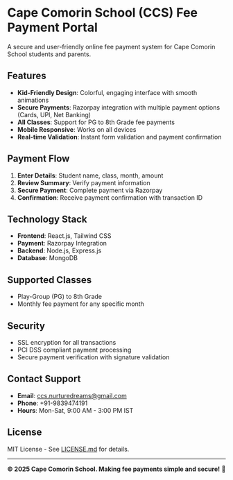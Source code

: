 # Cape Comorin School (CCS) Fee Payment Portal

A secure and user-friendly online fee payment system for Cape Comorin School students and parents.

## Features

- **Kid-Friendly Design**: Colorful, engaging interface with smooth animations
- **Secure Payments**: Razorpay integration with multiple payment options (Cards, UPI, Net Banking)
- **All Classes**: Support for PG to 8th Grade fee payments
- **Mobile Responsive**: Works on all devices
- **Real-time Validation**: Instant form validation and payment confirmation

## Payment Flow

1. **Enter Details**: Student name, class, month, amount
2. **Review Summary**: Verify payment information
3. **Secure Payment**: Complete payment via Razorpay
4. **Confirmation**: Receive payment confirmation with transaction ID

## Technology Stack

- **Frontend**: React.js, Tailwind CSS
- **Payment**: Razorpay Integration
- **Backend**: Node.js, Express.js 
- **Database**: MongoDB

## Supported Classes

- Play-Group (PG) to 8th Grade
- Monthly fee payment for any specific month

## Security

- SSL encryption for all transactions
- PCI DSS compliant payment processing
- Secure payment verification with signature validation

## Contact Support

- **Email**: ccs.nurturedreams@gmail.com
- **Phone**: +91-9839474191
- **Hours**: Mon-Sat, 9:00 AM - 3:00 PM IST

## License

MIT License - See [LICENSE.md](LICENSE.md) for details.

---

**© 2025 Cape Comorin School. Making fee payments simple and secure!** 🏫